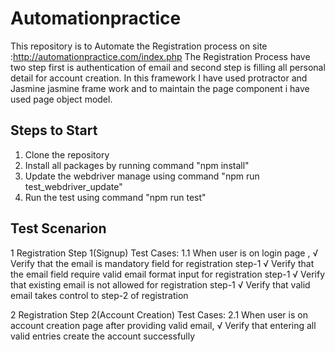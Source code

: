# Automationpractice

This repository is to Automate the Registration process on site :http://automationpractice.com/index.php
The Registration Process have two step first is authentication of email and second step is filling all personal detail for account creation.
In this framework I have used protractor and Jasmine jasmine frame work and to maintain the page component i have used page object model.

## Steps to Start

1. Clone the repository
2. Install all packages by running command "npm install"
3. Update the webdriver manage using command "npm run test_webdriver_update"
4. Run the test using command "npm run test"

## Test Scenarion

1 Registration Step 1(Signup) Test Cases:
1.1 When user is on login page ,
√ Verify that the email is mandatory field for registration step-1
√ Verify that the email field require valid email format input for registration step-1
√ Verify that existing email is not allowed for registration step-1
√ Verify that valid email takes control to step-2 of registration

2 Registration Step 2(Account Creation) Test Cases:
2.1 When user is on account creation page after providing valid email,
√ Verify that entering all valid entries create the account successfully
